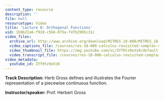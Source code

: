 ```yaml
---
content_type: resource
description: ''
file: null
resourcetype: Video
title: 'Lecture 8: Orthogonal Functions'
uid: 1b9b22a6-f918-c5b6-075a-f4fb2995c31c
video_files:
  archive_url: http://www.archive.org/download/MITRES.18-008/MITRES_18-008_Part3_lec8_300k.mp4
  video_captions_file: /courses/res-18-008-calculus-revisited-complex-variables-differential-equations-and-linear-algebra-fall-2011/bf33f88f0d5850afbd07ad783eb57ed0_ZYf0tz9oVz8.vtt
  video_thumbnail_file: https://img.youtube.com/vi/ZYf0tz9oVz8/default.jpg
  video_transcript_file: /courses/res-18-008-calculus-revisited-complex-variables-differential-equations-and-linear-algebra-fall-2011/ce644220afe5090bea10c929aeea6817_ZYf0tz9oVz8.pdf
video_metadata:
  youtube_id: ZYf0tz9oVz8
---
```


**Track Description:** Herb Gross defines and illustrates the Fourier representation of a piecewise continuous function.

**Instructor/speaker:** Prof. Herbert Gross